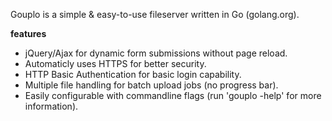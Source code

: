 Gouplo is a simple & easy-to-use fileserver written in Go (golang.org).

**features**
* jQuery/Ajax for dynamic form submissions without page reload.
* Automaticly uses HTTPS for better security.
* HTTP Basic Authentication for basic login capability.
* Multiple file handling for batch upload jobs (no progress bar).
* Easily configurable with commandline flags (run 'gouplo -help' for more information).
